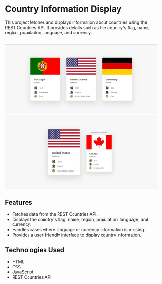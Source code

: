 # Country Information Display

This project fetches and displays information about countries using the REST Countries API. It provides details such as the country's flag, name, region, population, language, and currency.

##

![Screenshot](/ss.jpg)
![Screenshot](/ss1.jpg)

## Features

- Fetches data from the REST Countries API.
- Displays the country's flag, name, region, population, language, and currency.
- Handles cases where language or currency information is missing.
- Provides a user-friendly interface to display country information.

## Technologies Used

- HTML
- CSS
- JavaScript
- REST Countries API
